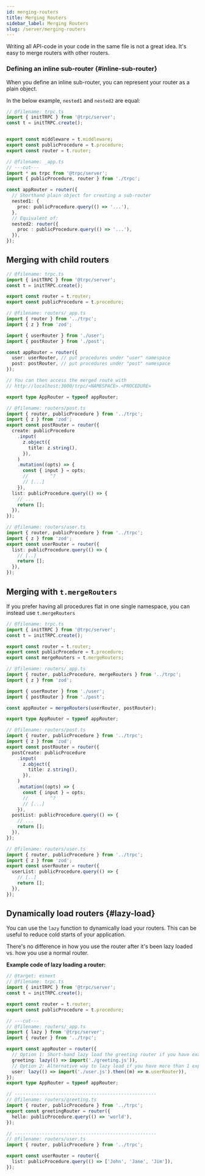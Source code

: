```yaml
---
id: merging-routers
title: Merging Routers
sidebar_label: Merging Routers
slug: /server/merging-routers
---
```


Writing all API-code in your code in the same file is not a great idea. It's easy to merge routers with other routers.

### Defining an inline sub-router {#inline-sub-router}

When you define an inline sub-router, you can represent your router as a plain object.

In the below example, `nested1` and `nested2` are equal:

```ts twoslash title="server/_app.ts"
// @filename: trpc.ts
import { initTRPC } from '@trpc/server';
const t = initTRPC.create();


export const middleware = t.middleware;
export const publicProcedure = t.procedure;
export const router = t.router;

// @filename: _app.ts
// ---cut---
import * as trpc from '@trpc/server';
import { publicProcedure, router } from './trpc';

const appRouter = router({
  // Shorthand plain object for creating a sub-router
  nested1: {
    proc: publicProcedure.query(() => '...'),
  },
  // Equivalent of:
  nested2: router({
    proc : publicProcedure.query(() => '...'),
  }),
});
```

## Merging with child routers

```ts twoslash title='server.ts'
// @filename: trpc.ts
import { initTRPC } from '@trpc/server';
const t = initTRPC.create();

export const router = t.router;
export const publicProcedure = t.procedure;

// @filename: routers/_app.ts
import { router } from '../trpc';
import { z } from 'zod';

import { userRouter } from './user';
import { postRouter } from './post';

const appRouter = router({
  user: userRouter, // put procedures under "user" namespace
  post: postRouter, // put procedures under "post" namespace
});

// You can then access the merged route with
// http://localhost:3000/trpc/<NAMESPACE>.<PROCEDURE>

export type AppRouter = typeof appRouter;

// @filename: routers/post.ts
import { router, publicProcedure } from '../trpc';
import { z } from 'zod';
export const postRouter = router({
  create: publicProcedure
    .input(
      z.object({
        title: z.string(),
      }),
    )
    .mutation((opts) => {
      const { input } = opts;
      //        ^?
      // [...]
    }),
  list: publicProcedure.query(() => {
    // ...
    return [];
  }),
});

// @filename: routers/user.ts
import { router, publicProcedure } from '../trpc';
import { z } from 'zod';
export const userRouter = router({
  list: publicProcedure.query(() => {
    // [..]
    return [];
  }),
});
```

## Merging with `t.mergeRouters`

If you prefer having all procedures flat in one single namespace, you can instead use `t.mergeRouters`

```ts twoslash title='server.ts'
// @filename: trpc.ts
import { initTRPC } from '@trpc/server';
const t = initTRPC.create();

export const router = t.router;
export const publicProcedure = t.procedure;
export const mergeRouters = t.mergeRouters;

// @filename: routers/_app.ts
import { router, publicProcedure, mergeRouters } from '../trpc';
import { z } from 'zod';

import { userRouter } from './user';
import { postRouter } from './post';

const appRouter = mergeRouters(userRouter, postRouter);

export type AppRouter = typeof appRouter;

// @filename: routers/post.ts
import { router, publicProcedure } from '../trpc';
import { z } from 'zod';
export const postRouter = router({
  postCreate: publicProcedure
    .input(
      z.object({
        title: z.string(),
      }),
    )
    .mutation((opts) => {
      const { input } = opts;
      //        ^?
      // [...]
    }),
  postList: publicProcedure.query(() => {
    // ...
    return [];
  }),
});

// @filename: routers/user.ts
import { router, publicProcedure } from '../trpc';
import { z } from 'zod';
export const userRouter = router({
  userList: publicProcedure.query(() => {
    // [..]
    return [];
  }),
});
```

## Dynamically load routers {#lazy-load}

You can use the `lazy` function to dynamically load your routers. This can be useful to reduce cold starts of your application.

There's no difference in how you use the router after it's been lazy loaded vs. how you use a normal router.

**Example code of lazy loading a router:**

```ts twoslash
// @target: esnext
// @filename: trpc.ts
import { initTRPC } from '@trpc/server';
const t = initTRPC.create();

export const router = t.router;
export const publicProcedure = t.procedure;

// ---cut---
// @filename: routers/_app.ts
import { lazy } from '@trpc/server';
import { router } from '../trpc';

export const appRouter = router({
  // Option 1: Short-hand lazy load the greeting router if you have exactly 1 export and it is the router
  greeting: lazy(() => import('./greeting.js')),
  // Option 2: Alternative way to lazy load if you have more than 1 export
  user: lazy(() => import('./user.js').then((m) => m.userRouter)),
});
export type AppRouter = typeof appRouter;

// ----------------------------------------------------
// @filename: routers/greeting.ts
import { router, publicProcedure } from '../trpc';
export const greetingRouter = router({
  hello: publicProcedure.query(() => 'world'),
});

// ----------------------------------------------------
// @filename: routers/user.ts
import { router, publicProcedure } from '../trpc';

export const userRouter = router({
  list: publicProcedure.query(() => ['John', 'Jane', 'Jim']),
});
```
